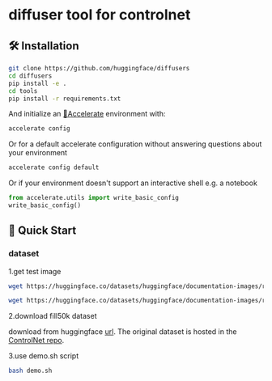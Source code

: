 # diffuser tool for controlnet

## 🛠️ Installation

```bash
git clone https://github.com/huggingface/diffusers
cd diffusers
pip install -e .
cd tools
pip install -r requirements.txt
```

And initialize an [🤗Accelerate](https://github.com/huggingface/accelerate/) environment with:

```bash
accelerate config
```

Or for a default accelerate configuration without answering questions about your environment

```bash
accelerate config default
```

Or if your environment doesn't support an interactive shell e.g. a notebook

```python
from accelerate.utils import write_basic_config
write_basic_config()
```

## 🚀 Quick Start

### dataset

1.get test image

```sh
wget https://huggingface.co/datasets/huggingface/documentation-images/resolve/main/diffusers/controlnet_training/conditioning_image_1.png

wget https://huggingface.co/datasets/huggingface/documentation-images/resolve/main/diffusers/controlnet_training/conditioning_image_2.png
```

2.download fill50k dataset

download from huggingface [url](https://huggingface.co/datasets/fusing/fill50k). The original dataset is hosted in the [ControlNet repo](https://huggingface.co/lllyasviel/ControlNet/blob/main/training/fill50k.zip).

3.use demo.sh script

```sh
bash demo.sh
```
